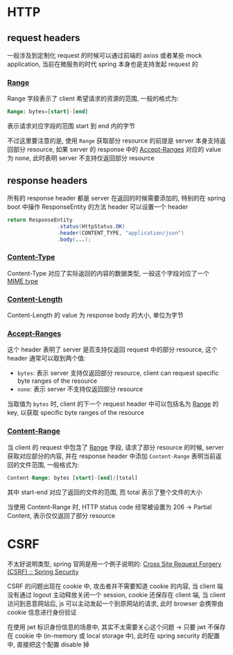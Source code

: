 # HTTP

## request headers

一般涉及到定制化 request 的时候可以通过前端的 axios 或者某些 mock application, 当前在微服务的时代 spring 本身也是支持发起 request 的

### [Range](https://developer.mozilla.org/en-US/docs/Web/HTTP/Range_requests)

Range 字段表示了 client 希望请求的资源的范围, 一般的格式为:

```sql
Range: bytes=[start]-[end]
```

表示请求对应字段的范围 start 到 end 内的字节

不过这里要注意的是, 使用 `Range` 获取部分 resource 的前提是 server 本身支持返回部分 resource, 如果 server 的 response 中的 [Accept-Ranges](#Accept-Ranges) 对应的 value 为 none, 此时表明 server 不支持仅返回部分 resource 

## response headers

所有的 response header 都是 server 在返回的时候需要添加的, 特别的在 spring boot 中操作 ResponseEntity 的方法 header 可以设置一个 header

```java
return ResponseEntity
                .status(HttpStatus.OK)
                .header(CONTENT_TYPE, "application/json")
    			.body(...);
```

### [Content-Type](https://developer.mozilla.org/zh-CN/docs/Web/HTTP/Headers/Content-Type)

Content-Type 对应了实际返回的内容的数据类型, 一般这个字段对应了一个 [MIME type](https://developer.mozilla.org/zh-CN/docs/Web/HTTP/Basics_of_HTTP/MIME_types)

### [Content-Length](https://developer.mozilla.org/en-US/docs/Web/HTTP/Headers/Content-Length)

Content-Length 的 value 为 response body 的大小, 单位为字节

### [Accept-Ranges](https://developer.mozilla.org/en-US/docs/Web/HTTP/Headers/Accept-Ranges)

这个 header 表明了 server 是否支持仅返回 request 中的部分 resource, 这个 header 通常可以取到两个值:

*   `bytes`: 表示 server 支持仅返回部分 resource, client can request specific byte ranges of the resource
*   `none`: 表示 server 不支持仅返回部分 resource

当取值为 `bytes` 时, client 的下一个 request header 中可以包括名为 [Range](#Range) 的 key, 以获取 specific byte ranges of the resource

### [Content-Range](https://developer.mozilla.org/en-US/docs/Web/HTTP/Headers/Content-Range)

当 client 的 request 中包含了 [Range](#Range) 字段, 请求了部分 resource 的时候, server 获取对应部分的内容, 并在 response header 中添加 `Content-Range` 表明当前返回的文件范围, 一般格式为:

```sql
Content-Range: bytes [start]-[end]/[total]
```

其中 start-end 对应了返回的文件的范围, 而 total 表示了整个文件的大小

当使用 Content-Range 时, HTTP status code 经常被设置为 206 -> Partial Content, 表示仅仅返回了部分 resource

# CSRF

不太好说明类型, spring 官网是用一个例子说明的: [Cross Site Request Forgery (CSRF) :: Spring Security](https://docs.spring.io/spring-security/reference/features/exploits/csrf.html)

CSRF 的问题出现在 cookie 中, 攻击者并不需要知道 cookie 的内容, 当 client 端没有通过 logout 主动释放关闭一个 session, cookie 还保存在 client 端, 当 client 访问到恶意网站后, js 可以主动发起一个到原网站的请求, 此时 browser 会携带由 cookie 信息进行身份验证

在使用 jwt 标识身份信息的场景中, 其实不太需要关心这个问题 -> 只要 jwt 不保存在 cookie 中 (in-memory 或 local storage 中), 此时在 spring security 的配置中, 直接把这个配置 disable 掉



